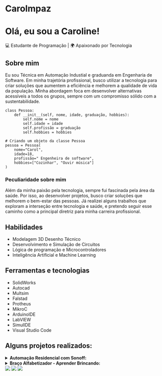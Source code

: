 # Carolmpaz

# Olá, eu sou a Caroline! 
💻 Estudante de Programação | 🌍 Apaixonado por Tecnologia


##  Sobre mim
Eu sou Técnica em Automação Industial e graduanda em Engenharia de Software. Em minha trajetória profissional, busco utilizar a tecnologia para criar soluções que aumentem a eficiência e melhorem a qualidade de vida da população. Minha abordagem foca em desenvolver alternativas acessíveis a todos os grupos, sempre com um compromisso sólido com a sustentabilidade.

```
class Pessoa:
    def __init__(self, nome, idade, graduação, hobbies):
        self.nome = nome
        self.idade = idade
        self.profissão = graduação
        self.hobbies = hobbies

# Criando um objeto da classe Pessoa
pessoa = Pessoa(
    nome="Carol",
    idade=18,
    profissão=" Engenheira de software",
    hobbies=["Cozinhar", "Ouvir música"]
)
```

<h3> Peculiaridade sobre mim </h3>
Além da minha paixão pela tecnologia, sempre fui fascinada pela área da saúde. Por isso, ao desenvolver projetos, busco criar soluções que melhorem o bem-estar das pessoas. Já realizei alguns trabalhos que exploram a interseção entre tecnologia e saúde, e pretendo seguir esse caminho como a principal diretriz para minha carreira profissional.
</details>

##  Habilidades
- Modelagem 3D  Desenho Técnico
- Desenvolvimento e Simulação de Circuitos
- Lógica de programação e Microcontroladores
- Inteligência Artificial e Machine Learning


## Ferramentas e tecnologias 
- SolidWorks
- Autocad
- Multsim
- Falstad
- Protheus
- MikroC
- ArduinoIDE
- LabVIEW
- SimulIDE
- Visual Studio Code

## Alguns projetos realizados:
<details>
  <summary><b>Automação Residencial com Sonoff:</b></summary>
  <br/>
  
  <p>O projeto utiliza sistemas de automação residencial para demonstrar aplicações práticas e inovadoras. Ele emprega dispositivos como o sonoff, sensores LDR e servomotores para simular funcionalidades comuns em casas inteligentes. As principais aplicações incluem:</p>
  <ul>
  <li>Controle de Dispositivos em Standby: Um sonoff integrado a uma ventoinha cooler permite simular o controle remoto de um ar-condicionado, acionando e desligando o dispositivo via aplicativo.</li>
  <li>Automação de Persianas: Sensores LDR identificam baixa luminosidade, acionando automaticamente persianas controladas por um sonoff e um servomotor.</li>
  <li>Controle da Iluminação: A intensidade dos LEDs é ajustada conforme a leitura do sensor LDR, variando o brilho e o número de lâmpadas ligadas remotamente.</li>
  <li>Abertura de Portão: Um sonoff integrado a um servomotor simula o acionamento automático de um portão.</li>
  </ul>
  <p>Esses sistemas demonstram como a integração de sensores, atuadores e dispositivos conectados pode tornar ambientes mais inteligentes e funcionais.</p>

</details>
<details>
  <summary><b>Braço Alfabetizador - Aprender Brincando:</b></summary>
  <br/>
  
  <p>O projeto "Braço Alfabetizador" utiliza um braço robótico e inteligência artificial para auxiliar na alfabetização de crianças autistas por meio de blocos interativos. O sistema funciona em etapas:</p>
  <ul>
  <li>Apresentação da Palavra: Uma palavra é selecionada e pronunciada pelo sistema para a criança. O braço robótico organiza as letras da palavra no espaço de trabalho.</li>
  <li>Identificação das Peças: A criança escolhe blocos de letras para formar ou completar palavras. Uma câmera identifica as peças selecionadas, e a IA verifica se estão corretas.</li>
  <li>Feedback Interativo: LEDs e um buzzer fornecem feedback imediato para respostas corretas ou incorretas, incentivando a correção.</li>
  <li>Montagem e Interação: O braço robótico posiciona e organiza as letras, removendo-as gradualmente. A criança preenche as lacunas até completar a palavra, reforçando a aprendizagem.</li>
  <li>Construção do Objeto: Após aprender a palavra, a criança monta um objeto correspondente com peças de montar, associando a palavra ao significado visual e tátil.</li>

  </ul>
  <p>Essa abordagem combina aprendizado auditivo, visual e tátil, promovendo o desenvolvimento cognitivo de forma lúdica e adaptativa.</p>

</details>




<div> 
  <a href="https://instagram.com/carolm.paz" target="_blank"><img src="https://img.shields.io/badge/-Instagram-%23E4405F?style=for-the-badge&logo=instagram&logoColor=white" target="_blank"></a>
  <a href = "mailto:carolmoraespaz1@gmail.com"><img src="https://img.shields.io/badge/-Gmail-%23333?style=for-the-badge&logo=gmail&logoColor=white" target="_blank"></a>
  <a href="https://www.linkedin.com/in/caroline-paz/" target="_blank"><img src="https://img.shields.io/badge/-LinkedIn-%230077B5?style=for-the-badge&logo=linkedin&logoColor=white" target="_blank"></a> 
  
</div>
